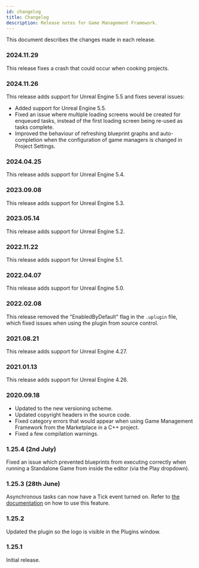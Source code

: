 ```yaml
---
id: changelog
title: Changelog
description: Release notes for Game Management Framework.
---
```


This document describes the changes made in each release.

### 2024.11.29

This release fixes a crash that could occur when cooking projects.

### 2024.11.26

This release adds support for Unreal Engine 5.5 and fixes several issues:

- Added support for Unreal Engine 5.5.
- Fixed an issue where multiple loading screens would be created for enqueued tasks, instead of the first loading screen being re-used as tasks complete.
- Improved the behaviour of refreshing blueprint graphs and auto-completion when the configuration of game managers is changed in Project Settings.

### 2024.04.25

This release adds support for Unreal Engine 5.4.

### 2023.09.08

This release adds support for Unreal Engine 5.3.

### 2023.05.14

This release adds support for Unreal Engine 5.2.

### 2022.11.22

This release adds support for Unreal Engine 5.1.

### 2022.04.07

This release adds support for Unreal Engine 5.0.

### 2022.02.08

This release removed the "EnabledByDefault" flag in the `.uplugin` file, which fixed issues when using the plugin from source control.

### 2021.08.21

This release adds support for Unreal Engine 4.27.

### 2021.01.13

This release adds support for Unreal Engine 4.26.

### 2020.09.18

- Updated to the new versioning scheme.
- Updated copyright headers in the source code.
- Fixed category errors that would appear when using Game Management Framework from the Marketplace in a C++ project.
- Fixed a few compilation warnings.

### 1.25.4 (2nd July)

Fixed an issue which prevented blueprints from executing correctly when running a Standalone Game from inside the editor (via the Play dropdown).

### 1.25.3 (28th June)

Asynchronous tasks can now have a Tick event turned on. Refer to [the documentation](async_tasks_creating#enabling-the-tick-event) on how to use this feature.

### 1.25.2

Updated the plugin so the logo is visible in the Plugins window.

### 1.25.1

Initial release.